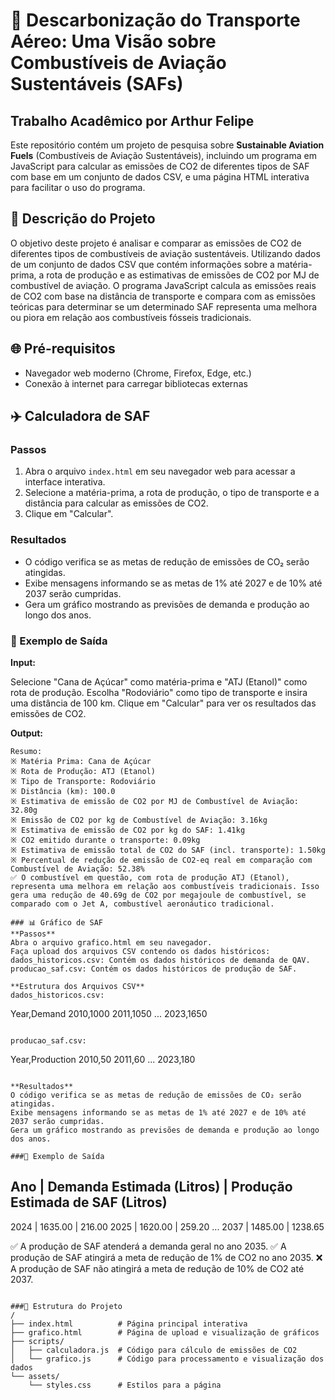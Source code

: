 # 🚀 Descarbonização do Transporte Aéreo: Uma Visão sobre Combustíveis de Aviação Sustentáveis (SAFs)

## Trabalho Acadêmico por Arthur Felipe

Este repositório contém um projeto de pesquisa sobre **Sustainable Aviation Fuels** (Combustíveis de Aviação Sustentáveis), incluindo um programa em JavaScript para calcular as emissões de CO2 de diferentes tipos de SAF com base em um conjunto de dados CSV, e uma página HTML interativa para facilitar o uso do programa.

## 📜 Descrição do Projeto

O objetivo deste projeto é analisar e comparar as emissões de CO2 de diferentes tipos de combustíveis de aviação sustentáveis. Utilizando dados de um conjunto de dados CSV que contém informações sobre a matéria-prima, a rota de produção e as estimativas de emissões de CO2 por MJ de combustível de aviação. O programa JavaScript calcula as emissões reais de CO2 com base na distância de transporte e compara com as emissões teóricas para determinar se um determinado SAF representa uma melhora ou piora em relação aos combustíveis fósseis tradicionais.

## 🌐 Pré-requisitos

- Navegador web moderno (Chrome, Firefox, Edge, etc.)
- Conexão à internet para carregar bibliotecas externas

## ✈️ Calculadora de SAF

### Passos

1. Abra o arquivo `index.html` em seu navegador web para acessar a interface interativa.
2. Selecione a matéria-prima, a rota de produção, o tipo de transporte e a distância para calcular as emissões de CO2.
3. Clique em "Calcular".

### Resultados

- O código verifica se as metas de redução de emissões de CO₂ serão atingidas.
- Exibe mensagens informando se as metas de 1% até 2027 e de 10% até 2037 serão cumpridas.
- Gera um gráfico mostrando as previsões de demanda e produção ao longo dos anos.

### 🌟 Exemplo de Saída

**Input:**

Selecione "Cana de Açúcar" como matéria-prima e "ATJ (Etanol)" como rota de produção. Escolha "Rodoviário" como tipo de transporte e insira uma distância de 100 km. Clique em "Calcular" para ver os resultados das emissões de CO2.

**Output:**

```plaintext
Resumo:
※ Matéria Prima: Cana de Açúcar
※ Rota de Produção: ATJ (Etanol)
※ Tipo de Transporte: Rodoviário
※ Distância (km): 100.0
※ Estimativa de emissão de CO2 por MJ de Combustível de Aviação: 32.80g
※ Emissão de CO2 por kg de Combustível de Aviação: 3.16kg
※ Estimativa de emissão de CO2 por kg do SAF: 1.41kg
※ CO2 emitido durante o transporte: 0.09kg
※ Estimativa de emissão total de CO2 do SAF (incl. transporte): 1.50kg
※ Percentual de redução de emissão de CO2-eq real em comparação com Combustível de Aviação: 52.38%
✅ O combustível em questão, com rota de produção ATJ (Etanol), representa uma melhora em relação aos combustíveis tradicionais. Isso gera uma redução de 40.69g de CO2 por megajoule de combustível, se comparado com o Jet A, combustível aeronáutico tradicional.

### 📊 Gráfico de SAF
**Passos**
Abra o arquivo grafico.html em seu navegador.
Faça upload dos arquivos CSV contendo os dados históricos:
dados_historicos.csv: Contém os dados históricos de demanda de QAV.
producao_saf.csv: Contém os dados históricos de produção de SAF.

**Estrutura dos Arquivos CSV**
dados_historicos.csv:
```
Year,Demand
2010,1000
2011,1050
...
2023,1650
```

producao_saf.csv:
```
Year,Production
2010,50
2011,60
...
2023,180
```

**Resultados**
O código verifica se as metas de redução de emissões de CO₂ serão atingidas.
Exibe mensagens informando se as metas de 1% até 2027 e de 10% até 2037 serão cumpridas.
Gera um gráfico mostrando as previsões de demanda e produção ao longo dos anos.

###🌟 Exemplo de Saída
```
Ano    | Demanda Estimada (Litros) | Produção Estimada de SAF (Litros)
---------------------------------------------------------------------
2024   | 1635.00                   | 216.00
2025   | 1620.00                   | 259.20
...
2037   | 1485.00                   | 1238.65

✅ A produção de SAF atenderá a demanda geral no ano 2035.
✅ A produção de SAF atingirá a meta de redução de 1% de CO2 no ano 2035.
❌ A produção de SAF não atingirá a meta de redução de 10% de CO2 até 2037.
```

###📂 Estrutura do Projeto
/
├── index.html          # Página principal interativa
├── grafico.html        # Página de upload e visualização de gráficos
├── scripts/
│   ├── calculadora.js  # Código para cálculo de emissões de CO2
│   └── grafico.js      # Código para processamento e visualização dos dados
└── assets/
    └── styles.css      # Estilos para a página
